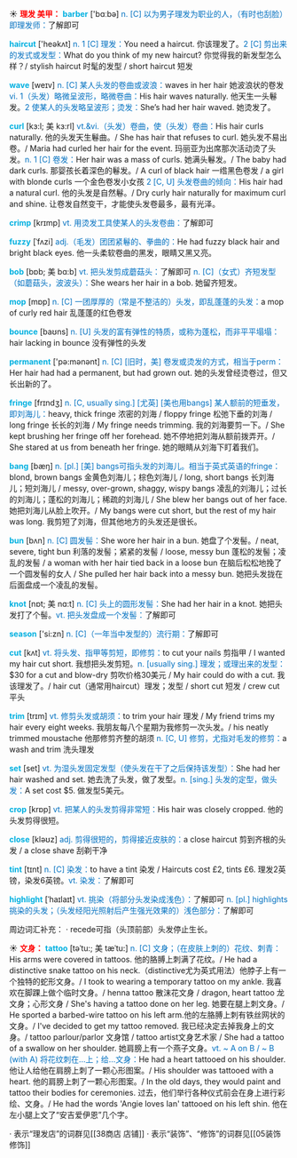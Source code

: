 ☀ <font color="red">**理发 美甲：**</font>
<font color="sky blue">**barber**</font> ['bɑːbə] 
<font color="#0070c0">n. [C] 以为男子理发为职业的人，（有时也刮脸）即理发师：</font>了解即可

<font color="sky blue">**haircut**</font> ['heəkʌt] 
<font color="#0070c0">n. 1 [C] 理发：</font>You need a haircut. 你该理发了。<font color="#0070c0">2 [C] 剪出来的发式或发型：</font>What do you think of my new haircut? 你觉得我的新发型怎么样？/ stylish haircut 时髦的发型 / short haircut 短发

<font color="sky blue">**wave**</font> [weɪv] 
<font color="#0070c0">n. [C] 某人头发的卷曲或波浪：</font>waves in her hair 她波浪状的卷发 <font color="#0070c0">vi. 1（头发）略微呈波形，略微卷曲：</font>His hair waves naturally. 他天生一头鬈发。<font color="#0070c0">2 使某人的头发略呈波形；烫发：</font>She’s had her hair waved. 她烫发了。
           
<font color="sky blue">**curl**</font> [kɜ:l; 美 kɜ:rl]
<font color="#0070c0">vt.&vi.（头发）卷曲，使（头发）卷曲：</font>His hair curls naturally. 他的头发天生鬈曲。/ She has hair that refuses to curl. 她头发不易出卷。/ Maria had curled her hair for the event. 玛丽亚为出席那次活动烫了头发。<font color="#0070c0">n. 1 [C] 卷发：</font>Her hair was a mass of curls. 她满头鬈发。/ The baby had dark curls. 那婴孩长着深色的鬈发。/ A curl of black hair 一绺黑色卷发 / a girl with blonde curls 一个金色卷发小女孩 <font color="#0070c0">2 [C, U] 头发卷曲的倾向：</font>His hair had a natural curl. 他的头发是自然鬈。/ Dry curly hair naturally for maximum curl and shine. 让卷发自然变干，才能使头发卷最多，最有光泽。

<font color="sky blue">**crimp**</font> [krɪmp]
<font color="#0070c0">vt. 用烫发工具使某人的头发卷曲：</font>了解即可
      
<font color="sky blue">**fuzzy**</font> [ˈfʌzi]
<font color="#0070c0">adj.（毛发）团团紧鬈的、拳曲的：</font>He had fuzzy black hair and bright black eyes. 他一头柔软卷曲的黑发，眼睛又黑又亮。

<font color="sky blue">**bob**</font> [bɒb; 美 bɑ:b]
<font color="#0070c0">vt. 把头发剪成蘑菇头：</font>了解即可 <font color="#0070c0">n. [C]（女式）齐短发型（如蘑菇头，波波头）：</font>She wears her hair in a bob. 她留齐短发。

<font color="sky blue">**mop**</font> [mɒp] 
<font color="#0070c0">n. [C] 一团厚厚的（常是不整洁的）头发，即乱蓬蓬的头发：</font>a mop of curly red hair 乱蓬蓬的红色卷发

<font color="sky blue">**bounce**</font> [baʊns] 
<font color="#0070c0">n. [U] 头发的富有弹性的特质，或称为蓬松，而非平平塌塌：</font>hair lacking in bounce 没有弹性的头发

<font color="sky blue">**permanent**</font> ['pə:mənənt] 
<font color="#0070c0">n. [C] [旧时，美] 卷发或烫发的方式，相当于perm：</font>Her hair had had a permanent, but had grown out. 她的头发曾经烫卷过，但又长出新的了。
           
<font color="sky blue">**fringe**</font> [frɪndʒ]
<font color="#0070c0">n. [C, usually sing.] [尤英] [美也用bangs] 某人额前的短垂发，即刘海儿：</font>heavy, thick fringe 浓密的刘海 / floppy fringe 松弛下垂的刘海 / long fringe 长长的刘海 / My fringe needs trimming. 我的刘海要剪一下。/ She kept brushing her fringe off her forehead. 她不停地把刘海从额前拨弄开。/ She stared at us from beneath her fringe. 她的眼睛从刘海下盯着我们。
                      
<font color="sky blue">**bang**</font> [bæŋ]
<font color="#0070c0">n. [pl.] [美] bangs可指头发的刘海儿。相当于英式英语的fringe：</font>blond, brown bangs 金黄色刘海儿；棕色刘海儿 / long, short bangs 长刘海儿；短刘海儿 / messy, over-grown, shaggy, wispy bangs 凌乱的刘海儿；过长的刘海儿；蓬松的刘海儿；稀疏的刘海儿 / She blew her bangs out of her face. 她把刘海儿从脸上吹开。/ My bangs were cut short, but the rest of my hair was long. 我剪短了刘海，但其他地方的头发还是很长。
            
<font color="sky blue">**bun**</font> [bʌn]
<font color="#0070c0">n. [C] 圆发髻：</font>She wore her hair in a bun. 她盘了个发髻。/ neat, severe, tight bun 利落的发髻；紧紧的发髻 / loose, messy bun 蓬松的发髻；凌乱的发髻 / a woman with her hair tied back in a loose bun 在脑后松松地挽了一个圆发髻的女人 / She pulled her hair back into a messy bun. 她把头发拢在后面盘成一个凌乱的发髻。

<font color="sky blue">**knot**</font> [nɒt; 美 nɑ:t]
<font color="#0070c0">n. [C] 头上的圆形发髻：</font>She had her hair in a knot. 她把头发打了个髻。<font color="#0070c0">vt. 把头发盘成一个发髻：</font>了解即可

<font color="sky blue">**season**</font> ['si:zn] 
<font color="#0070c0">n. [C]（一年当中发型的）流行期：</font>了解即可

<font color="sky blue">**cut**</font> [kʌt] 
<font color="#0070c0">vt. 将头发、指甲等剪短，即修剪：</font>to cut your nails 剪指甲 / I wanted my hair cut short. 我想把头发剪短。<font color="#0070c0">n. [usually sing.] 理发；或理出来的发型：</font>$30 for a cut and blow-dry 剪吹价格30美元 / My hair could do with a cut. 我该理发了。/ hair cut（通常用haircut）理发；发型 / short cut 短发 / crew cut 平头
           
<font color="sky blue">**trim**</font> [trɪm]
<font color="#0070c0">vt. 修剪头发或胡须：</font>to trim your hair 理发 / My friend trims my hair every eight weeks. 我朋友每八个星期为我修剪一次头发。/ his neatly trimmed moustache 他那修剪齐整的胡须 <font color="#0070c0">n. [C, U] 修剪，尤指对毛发的修剪：</font>a wash and trim 洗头理发

<font color="sky blue">**set**</font> [set] 
<font color="#0070c0">vt. 为湿头发固定发型（使头发在干了之后保持该发型）：</font>She had her hair washed and set. 她去洗了头发，做了发型。<font color="#0070c0">n. [sing.] 头发的定型，做头发：</font>A set cost $5. 做发型5美元。

<font color="sky blue">**crop**</font> [krɒp] 
<font color="#0070c0">vt. 把某人的头发剪得非常短：</font>His hair was closely cropped. 他的头发剪得很短。

<font color="sky blue">**close**</font> [kləʊz] 
<font color="#0070c0">adj. 剪得很短的，剪得接近皮肤的：</font>a close haircut 剪到齐根的头发 / a close shave 刮剃干净
                      
<font color="sky blue">**tint**</font> [tɪnt]
<font color="#0070c0">n. [C] 染发：</font>to have a tint 染发 / Haircuts cost £2, tints £6. 理发2英镑，染发6英镑。<font color="#0070c0">vt. 染发：</font>了解即可

<font color="sky blue">**highlight**</font> [ˈhaɪlaɪt]
<font color="#0070c0">vt. 挑染（将部分头发染成浅色）：</font>了解即可 <font color="#0070c0">n. [pl.] highlights 挑染的头发；（头发经阳光照射后产生强光效果的）浅色部分：</font>了解即可

周边词汇补充：
· recede可指（头顶前部）头发停止生长。

☀ <font color="red">**文身：**</font>
<font color="sky blue">**tattoo**</font> [təˈtu:; 美 tæˈtu:]
<font color="#0070c0">n. [C] 文身；（在皮肤上刺的）花纹、刺青：</font>His arms were covered in tattoos. 他的胳膊上刺满了花纹。/ He had a distinctive snake tattoo on his neck.（distinctive尤为英式用法）他脖子上有一个独特的蛇形文身。/ I took to wearing a temporary tattoo on my ankle. 我喜欢在脚踝上做个临时文身。/ henna tattoo 散沫花文身 / dragon, heart tattoo 龙文身；心形文身 / She's having a tattoo done on her leg. 她要在腿上刺文身。/ He sported a barbed-wire tattoo on his left arm.他的左胳膊上刺有铁丝网状的文身。/ I've decided to get my tattoo removed. 我已经决定去掉我身上的文身。/ tattoo parlour/parlor 文身馆 / tattoo artist文身艺术家 / She had a tattoo of a swallow on her shoulder. 她肩膀上有一个燕子文身。<font color="#0070c0">vt. ~ A on B / ~ B (with A) 将花纹刺在…上；给…文身：</font>He had a heart tattooed on his shoulder. 他让人给他在肩膀上刺了一颗心形图案。/ His shoulder was tattooed with a heart. 他的肩膀上刺了一颗心形图案。/ In the old days, they would paint and tattoo their bodies for ceremonies. 过去，他们举行各种仪式前会在身上进行彩绘、文身。/ He had the words 'Angie loves Ian' tattooed on his left shin. 他在左小腿上文了“安吉爱伊恩”几个字。

· 表示“理发店”的词群见[[38商店 店铺]]
· 表示“装饰”、“修饰”的词群见[[05装饰 修饰]]

